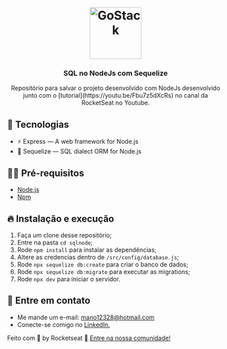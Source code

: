 <h1 align="center">
  <img alt="GoStack" src="https://rocketseat-cdn.s3-sa-east-1.amazonaws.com/masterclass.png" width="120px" />
</h1>

<h3 align="center">
  SQL no NodeJs com Sequelize 
</h3>

<p align="center">Repositório para salvar o projeto desenvolvido com NodeJs desenvolvido junto com o [tutorial](https://youtu.be/Fbu7z5dXcRs) no canal da RocketSeat no Youtube.</p>

## 🚀 Tecnologias

- ⚡ Express — A web framework for Node.js
- 💾 Sequelize — SQL dialect ORM for Node.js

## ✋🏻 Pré-requisitos

- [Node.js](https://nodejs.org/en/)
- [Npm](https://www.npmjs.com)

## 🔥 Instalação e execução

1. Faça um clone desse repositório;
2. Entre na pasta `cd sqlnode`;
3. Rode `npm install` para instalar as dependências;
4. Altere as credencias dentro de `/src/config/database.js`;
5. Rode `npx sequelize db:create` para criar o banco de dados;
6. Rode `npx sequelize db:migrate` para executar as migrations;
7. Rode `npx dev` para iniciar o servidor.


## 📝 Entre em contato 

* Me mande um e-mail: mano12328@hotmail.com
* Conecte-se comigo no [LinkedIn.](https://www.linkedin.com/in/manoel-ribeiro-06aa43134/)


Feito com 💖 by Rocketseat 👋 [Entre na nossa comunidade!](https://discordapp.com/invite/gCRAFhc)
